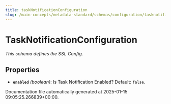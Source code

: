 ```yaml
---
title: taskNotificationConfiguration
slug: /main-concepts/metadata-standard/schemas/configuration/tasknotificationconfiguration
---
```


# TaskNotificationConfiguration

*This schema defines the SSL Config.*

## Properties

- **`enabled`** *(boolean)*: Is Task Notification Enabled? Default: `false`.


Documentation file automatically generated at 2025-01-15 09:05:25.266839+00:00.
